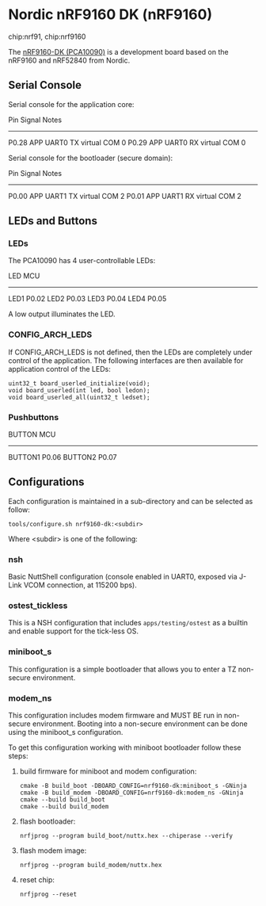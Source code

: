 Nordic nRF9160 DK (nRF9160)
===========================

chip:nrf91, chip:nrf9160

The [nRF9160-DK
(PCA10090)](https://www.nordicsemi.com/Products/Development-hardware/nrf9160-dk)
is a development board based on the nRF9160 and nRF52840 from Nordic.

Serial Console
--------------

Serial console for the application core:

  Pin     Signal         Notes
  ------- -------------- ---------------
  P0.28   APP UART0 TX   virtual COM 0
  P0.29   APP UART0 RX   virtual COM 0

Serial console for the bootloader (secure domain):

  Pin     Signal         Notes
  ------- -------------- ---------------
  P0.00   APP UART1 TX   virtual COM 2
  P0.01   APP UART1 RX   virtual COM 2

LEDs and Buttons
----------------

### LEDs

The PCA10090 has 4 user-controllable LEDs:

  LED    MCU
  ------ -------
  LED1   P0.02
  LED2   P0.03
  LED3   P0.04
  LED4   P0.05

A low output illuminates the LED.

### CONFIG\_ARCH\_LEDS

If CONFIG\_ARCH\_LEDS is not defined, then the LEDs are completely under
control of the application. The following interfaces are then available
for application control of the LEDs:

    uint32_t board_userled_initialize(void);
    void board_userled(int led, bool ledon);
    void board_userled_all(uint32_t ledset);

### Pushbuttons

  BUTTON    MCU
  --------- -------
  BUTTON1   P0.06
  BUTTON2   P0.07

Configurations
--------------

Each configuration is maintained in a sub-directory and can be selected
as follow:

    tools/configure.sh nrf9160-dk:<subdir>

Where \<subdir\> is one of the following:

### nsh

Basic NuttShell configuration (console enabled in UART0, exposed via
J-Link VCOM connection, at 115200 bps).

### ostest\_tickless

This is a NSH configuration that includes `apps/testing/ostest` as a
builtin and enable support for the tick-less OS.

### miniboot\_s

This configuration is a simple bootloader that allows you to enter a TZ
non-secure environment.

### modem\_ns

This configuration includes modem firmware and MUST BE run in non-secure
environment. Booting into a non-secure environment can be done using the
miniboot\_s configuration.

To get this configuration working with miniboot bootloader follow these
steps:

1.  build firmware for miniboot and modem configuration:

        cmake -B build_boot -DBOARD_CONFIG=nrf9160-dk:miniboot_s -GNinja
        cmake -B build_modem -DBOARD_CONFIG=nrf9160-dk:modem_ns -GNinja
        cmake --build build_boot
        cmake --build build_modem

2.  flash bootloader:

        nrfjprog --program build_boot/nuttx.hex --chiperase --verify

3.  flash modem image:

        nrfjprog --program build_modem/nuttx.hex

4.  reset chip:

        nrfjprog --reset
